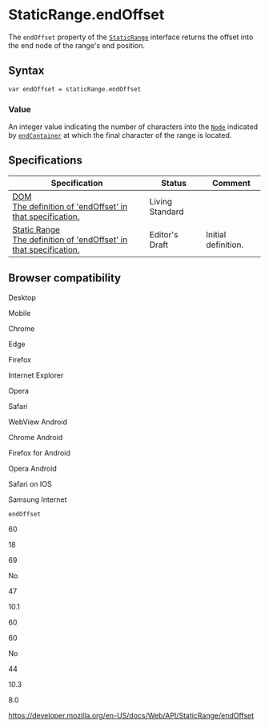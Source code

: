 StaticRange.endOffset
=====================

The `endOffset` property of the [`StaticRange`](../staticrange) interface returns the offset into the end node of the range's end position.

Syntax
------

    var endOffset = staticRange.endOffset

### Value

An integer value indicating the number of characters into the [`Node`](../node) indicated by [`endContainer`](endcontainer) at which the final character of the range is located.

Specifications
--------------

<table><thead><tr class="header"><th>Specification</th><th>Status</th><th>Comment</th></tr></thead><tbody><tr class="odd"><td><a href="https://dom.spec.whatwg.org/#dom-range-endoffset">DOM<br />
<span class="small">The definition of 'endOffset' in that specification.</span></a></td><td><span class="spec-living">Living Standard</span></td><td></td></tr><tr class="even"><td><a href="https://w3c.github.io/staticrange/#dom-staticrange-endoffset">Static Range<br />
<span class="small">The definition of 'endOffset' in that specification.</span></a></td><td><span class="spec-ed">Editor's Draft</span></td><td>Initial definition.</td></tr></tbody></table>

Browser compatibility
---------------------

Desktop

Mobile

Chrome

Edge

Firefox

Internet Explorer

Opera

Safari

WebView Android

Chrome Android

Firefox for Android

Opera Android

Safari on IOS

Samsung Internet

`endOffset`

60

18

69

No

47

10.1

60

60

No

44

10.3

8.0

<a href="https://developer.mozilla.org/en-US/docs/Web/API/StaticRange/endOffset" class="_attribution-link">https://developer.mozilla.org/en-US/docs/Web/API/StaticRange/endOffset</a>
